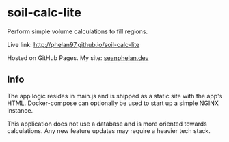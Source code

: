 # soil-calc-lite
Perform simple volume calculations to fill regions.

Live link: http://phelan97.github.io/soil-calc-lite

Hosted on GitHub Pages. My site: [seanphelan.dev](https://www.seanphelan.dev)

## Info
The app logic resides in main.js and is shipped as a static site with the app's HTML. Docker-compose can optionally be used to start up a simple NGINX instance.

This application does not use a database and is more oriented towards calculations. Any new feature updates may require a heavier tech stack.
